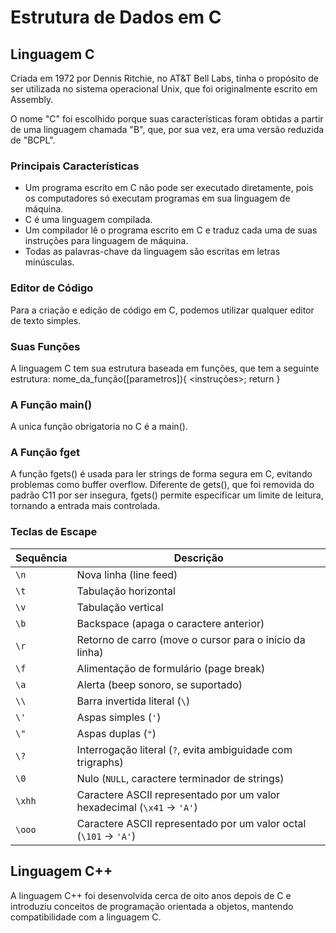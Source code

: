 # Estrutura de Dados em C

## Linguagem C
  Criada em 1972 por Dennis Ritchie, no AT&T Bell Labs, tinha o propósito de ser utilizada no sistema operacional Unix, que foi originalmente escrito em Assembly.

O nome "C" foi escolhido porque suas características foram obtidas a partir de uma linguagem chamada "B", que, por sua vez, era uma versão reduzida de "BCPL".

### Principais Características

- Um programa escrito em C não pode ser executado diretamente, pois os computadores só executam programas em sua linguagem de máquina.
- C é uma linguagem compilada.
- Um compilador lê o programa escrito em C e traduz cada uma de suas instruções para linguagem de máquina.
- Todas as palavras-chave da linguagem são escritas em letras minúsculas.

### Editor de Código

Para a criação e edição de código em C, podemos utilizar qualquer editor de texto simples.

### Suas Funções
A linguagem C tem sua estrutura baseada em funções, que tem a seguinte estrutura:
<tipo de retorno> nome_da_função([parametros]){
    <instruções>;
    return <valor a ser retornado>
}

### A Função main()
A unica função obrigatoria no C é a main().

### A Função fget
A função fgets() é usada para ler strings de forma segura em C, evitando problemas como buffer overflow. Diferente de gets(), que foi removida do padrão C11 por ser insegura, fgets() permite especificar um limite de leitura, tornando a entrada mais controlada.

### Teclas de Escape
| Sequência | Descrição |
|-----------|-----------|
| `\n`  | Nova linha (line feed) |
| `\t`  | Tabulação horizontal |
| `\v`  | Tabulação vertical |
| `\b`  | Backspace (apaga o caractere anterior) |
| `\r`  | Retorno de carro (move o cursor para o início da linha) |
| `\f`  | Alimentação de formulário (page break) |
| `\a`  | Alerta (beep sonoro, se suportado) |
| `\\`  | Barra invertida literal (`\`) |
| `\'`  | Aspas simples (`'`) |
| `\"`  | Aspas duplas (`"`) |
| `\?`  | Interrogação literal (`?`, evita ambiguidade com trigraphs) |
| `\0`  | Nulo (`NULL`, caractere terminador de strings) |
| `\xhh` | Caractere ASCII representado por um valor hexadecimal (`\x41` → `'A'`) |
| `\ooo` | Caractere ASCII representado por um valor octal (`\101` → `'A'`) |

## Linguagem C++
A linguagem C++ foi desenvolvida cerca de oito anos depois de C e introduziu conceitos de programação orientada a objetos, mantendo compatibilidade com a linguagem C.